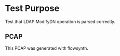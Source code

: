 # Test Purpose

Test that LDAP ModifyDN operation is parsed correctly.

## PCAP

This PCAP was generated with flowsynth.

